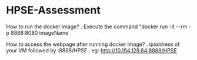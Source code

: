 # HPSE-Assessment

How to run the docker image? 
 . Execute the command "docker run -it --rm -p 8888:8080 imageName

How to access the webpage after running docker image? 
 . ipaddress of your VM followed by :8888/HPSE 
 . eg: http://10.194.129.64:8888/HPSE
